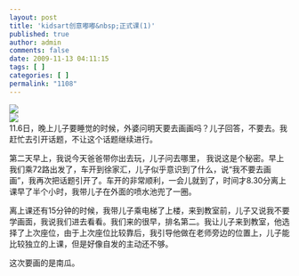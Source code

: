 ```yaml
---
layout: post
title: 'kidsart创意嘟嘟&nbsp;正式课(1)'
published: true
author: admin
comments: false
date: 2009-11-13 04:11:15
tags: [ ]
categories: [ ]
permalink: "1108"
---
```

![][1]  
![][2]  
11.6日，晚上儿子要睡觉的时候，外婆问明天要去画画吗？儿子回答，不要去。我赶忙去引开话题，不让这个话题继续进行。


  


第二天早上，我说今天爸爸带你出去玩，儿子问去哪里， 我说这是个秘密。早上我们乘72路出发了，车开到徐家汇，儿子似乎意识到了什么，说“我不要去画画”，我再次把话题引开了。车开的非常顺利，一会儿就到了，时间才8.30分离上课早了半个小时，我带儿子在外面的喷水池兜了一圈。


  


离上课还有15分钟的时候，我带儿子乘电梯了上楼，来到教室前，儿子又说我不要学画面，我说我们进去看看。我们来的很早，排名第二。我让儿子来到教室，他选择了上次座位，由于上次座位比较靠后，我引导他做在老师旁边的位置上，儿子能比较独立的上课，但是好像自发的主动还不够。


  


这次要画的是南瓜。

 [1]: http://xujianian.com/jx/blog/UploadFiles/2009-11/1130703407.jpg
 [2]: http://xujianian.com/jx/blog/UploadFiles/2009-11/1130913136.jpg
